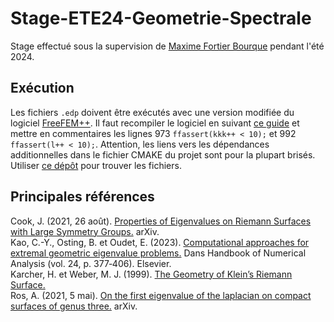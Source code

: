 # Stage-ETE24-Geometrie-Spectrale
Stage effectué sous la supervision de [Maxime Fortier Bourque](https://dms.umontreal.ca/fr/repertoire-departement/professeurs/portrait/fortierboum) pendant l'été 2024.<br>

## Exécution
Les fichiers `.edp` doivent être exécutés avec une version modifiée du logiciel [FreeFEM++](https://github.com/FreeFem/FreeFem-sources/). Il faut recompiler le logiciel en suivant [ce guide](https://doc.freefem.org/introduction/installation.html) et mettre en commentaires les lignes 973 `ffassert(kkk++ < 10);` et 992 `ffassert(l++ < 10);`. Attention, les liens vers les dépendances additionnelles dans le fichier CMAKE du projet sont pour la plupart brisés. Utiliser [ce dépôt](https://github.com/FreeFem/FreeFEM-3rdparties) pour trouver les fichiers.

## Principales références
Cook, J. (2021, 26 août). [Properties of Eigenvalues on Riemann Surfaces with Large Symmetry Groups.](http://arxiv.org/abs/2108.11825) arXiv.<br>
Kao, C.-Y., Osting, B. et Oudet, E. (2023). [Computational approaches for extremal geometric eigenvalue problems.](https://doi.org/10.1016/bs.hna.2022.08.001) Dans Handbook of Numerical Analysis (vol. 24, p. 377‑406). Elsevier.<br>
Karcher, H. et Weber, M. J. (1999). [The Geometry of Klein’s Riemann Surface.](https://www.semanticscholar.org/paper/The-Geometry-of-Klein%27s-Riemann-Surface-Karcher-Weber/79bea9fe125d8ef75ed545f93ae0e9c9a71fb618)<br>
Ros, A. (2021, 5 mai). [On the first eigenvalue of the laplacian on compact surfaces of genus three.](https://doi.org/10.48550/arXiv.2010.14857) arXiv.
